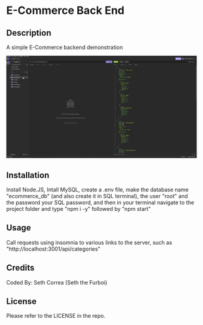 # E-Commerce Back End

## Description

A simple E-Commerce backend demonstration

[![Demonstration](Thumbnail.png)](https://www.youtube.com/watch?v=_PjHXsXCEa4)

## Installation

Install Node.JS, Intall MySQL, create a .env file, make the database name "ecommerce_db" (and also create it in SQL terminal), the user "root" and the password your SQL password, and then in your terminal navigate to the project folder and type "npm i -y" followed by "npm start"

## Usage

Call requests using insomnia to various links to the server, such as "http://localhost:3001/api/categories"

## Credits

Coded By: Seth Correa (Seth the Furboi)

## License

Please refer to the LICENSE in the repo.
